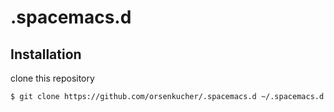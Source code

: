 # .spacemacs.d

## Installation

clone this repository
```
$ git clone https://github.com/orsenkucher/.spacemacs.d ~/.spacemacs.d
```
